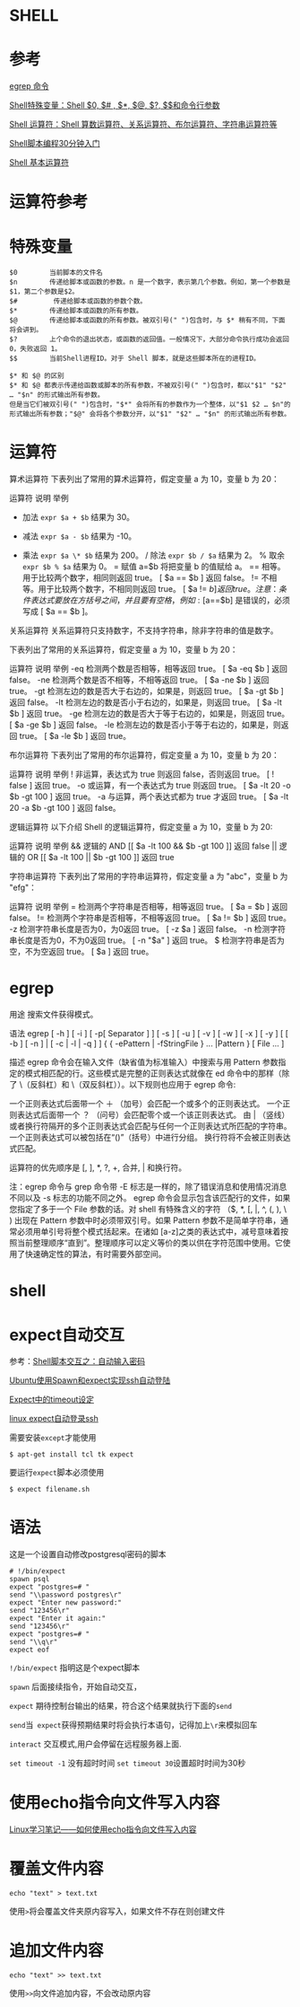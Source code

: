 SHELL
====

# 参考
[egrep 命令](https://www.ibm.com/support/knowledgecenter/zh/ssw_aix_71/com.ibm.aix.cmds2/egrep.htm)

[Shell特殊变量：Shell $0, $# , $*, $@, $?, $$和命令行参数](https://blog.csdn.net/u011341352/article/details/53215180)

[Shell 运算符：Shell 算数运算符、关系运算符、布尔运算符、字符串运算符等](http://wiki.jikexueyuan.com/project/shell-tutorial/shell-operator.html)

[Shell脚本编程30分钟入门](https://github.com/qinjx/30min_guides/blob/master/shell.md)

[Shell 基本运算符](http://www.runoob.com/linux/linux-shell-basic-operators.html)
# 运算符参考
# 特殊变量
```
$0        当前脚本的文件名
$n        传递给脚本或函数的参数。n 是一个数字，表示第几个参数。例如，第一个参数是$1，第二个参数是$2。
$#         传递给脚本或函数的参数个数。
$*        传递给脚本或函数的所有参数。
$@        传递给脚本或函数的所有参数。被双引号(" ")包含时，与 $* 稍有不同，下面将会讲到。
$?        上个命令的退出状态，或函数的返回值。一般情况下，大部分命令执行成功会返回 0，失败返回 1。
$$        当前Shell进程ID。对于 Shell 脚本，就是这些脚本所在的进程ID。
 
$* 和 $@ 的区别
$* 和 $@ 都表示传递给函数或脚本的所有参数，不被双引号(" ")包含时，都以"$1" "$2" … "$n" 的形式输出所有参数。
但是当它们被双引号(" ")包含时，"$*" 会将所有的参数作为一个整体，以"$1 $2 … $n"的形式输出所有参数；"$@" 会将各个参数分开，以"$1" "$2" … "$n" 的形式输出所有参数。
```
# 运算符
算术运算符
下表列出了常用的算术运算符，假定变量 a 为 10，变量 b 为 20：

运算符	说明	举例
+	加法	`expr $a + $b` 结果为 30。
-	减法	`expr $a - $b` 结果为 -10。
*	乘法	`expr $a \* $b` 结果为  200。
/	除法	`expr $b / $a` 结果为 2。
%	取余	`expr $b % $a` 结果为 0。
=	赋值	a=$b 将把变量 b 的值赋给 a。
==	相等。用于比较两个数字，相同则返回 true。	[ $a == $b ] 返回 false。
!=	不相等。用于比较两个数字，不相同则返回 true。	[ $a != $b ] 返回 true。
注意：条件表达式要放在方括号之间，并且要有空格，例如: [$a==$b] 是错误的，必须写成 [ $a == $b ]。


关系运算符
关系运算符只支持数字，不支持字符串，除非字符串的值是数字。

下表列出了常用的关系运算符，假定变量 a 为 10，变量 b 为 20：

运算符	说明	举例
-eq	检测两个数是否相等，相等返回 true。	[ $a -eq $b ] 返回 false。
-ne	检测两个数是否不相等，不相等返回 true。	[ $a -ne $b ] 返回 true。
-gt	检测左边的数是否大于右边的，如果是，则返回 true。	[ $a -gt $b ] 返回 false。
-lt	检测左边的数是否小于右边的，如果是，则返回 true。	[ $a -lt $b ] 返回 true。
-ge	检测左边的数是否大于等于右边的，如果是，则返回 true。	[ $a -ge $b ] 返回 false。
-le	检测左边的数是否小于等于右边的，如果是，则返回 true。	[ $a -le $b ] 返回 true。

布尔运算符
下表列出了常用的布尔运算符，假定变量 a 为 10，变量 b 为 20：

运算符	说明	举例
!	非运算，表达式为 true 则返回 false，否则返回 true。	[ ! false ] 返回 true。
-o	或运算，有一个表达式为 true 则返回 true。	[ $a -lt 20 -o $b -gt 100 ] 返回 true。
-a	与运算，两个表达式都为 true 才返回 true。	[ $a -lt 20 -a $b -gt 100 ] 返回 false。

逻辑运算符
以下介绍 Shell 的逻辑运算符，假定变量 a 为 10，变量 b 为 20:

运算符	说明	举例
&&	逻辑的 AND	[[ $a -lt 100 && $b -gt 100 ]] 返回 false
||	逻辑的 OR	[[ $a -lt 100 || $b -gt 100 ]] 返回 true

字符串运算符
下表列出了常用的字符串运算符，假定变量 a 为 "abc"，变量 b 为 "efg"：

运算符	说明	举例
=	检测两个字符串是否相等，相等返回 true。	[ $a = $b ] 返回 false。
!=	检测两个字符串是否相等，不相等返回 true。	[ $a != $b ] 返回 true。
-z	检测字符串长度是否为0，为0返回 true。	[ -z $a ] 返回 false。
-n	检测字符串长度是否为0，不为0返回 true。	[ -n "$a" ] 返回 true。
$	检测字符串是否为空，不为空返回 true。	[ $a ] 返回 true。

# egrep
用途
搜索文件获得模式。

语法
egrep [ -h ] [ -i ] [ -p[ Separator ] ] [ -s ] [ -u ] [ -v ] [ -w ] [ -x ] [ -y ] [ [ -b ] [ -n ] | [ -c | -l | -q ] ] { { -ePattern | -fStringFile } ... |Pattern } [ File ... ]

描述
egrep 命令会在输入文件（缺省值为标准输入）中搜索与用 Pattern 参数指定的模式相匹配的行。这些模式是完整的正则表达式就像在 ed 命令中的那样（除了 \（反斜杠）和 \\（双反斜杠））。以下规则也应用于 egrep 命令:

一个正则表达式后面带一个 ＋ （加号）会匹配一个或多个的正则表达式。
一个正则表达式后面带一个 ？ （问号）会匹配零个或一个该正则表达式。
由 | （竖线）或者换行符隔开的多个正则表达式会匹配与任何一个正则表达式所匹配的字符串。
一个正则表达式可以被包括在“()”（括号）中进行分组。
换行符将不会被正则表达式匹配。

运算符的优先顺序是 [, ], *, ?, +, 合并, | 和换行符。

注：egrep 命令与 grep 命令带 -E 标志是一样的，除了错误消息和使用情况消息不同以及 -s 标志的功能不同之外。
egrep 命令会显示包含该匹配行的文件，如果您指定了多于一个 File 参数的话。对 shell 有特殊含义的字符 （$, *, [, |, ^, (, ), \ ) 出现在 Pattern 参数中时必须带双引号。如果 Pattern 参数不是简单字符串，通常必须用单引号将整个模式括起来。在诸如 [a-z]之类的表达式中，减号意味着按照当前整理顺序“直到”。整理顺序可以定义等价的类以供在字符范围中使用。它使用了快速确定性的算法，有时需要外部空间。


# shell
# expect自动交互
参考：[Shell脚本交互之：自动输入密码](https://blog.csdn.net/zhangjikuan/article/details/51105166)

[Ubuntu使用Spawn和expect实现ssh自动登陆](https://www.jianshu.com/p/d573ac55c24c)

[Expect中的timeout设定](https://www.cnblogs.com/super119/archive/2010/12/18/1909963.html)

[linux expect自动登录ssh](https://www.cnblogs.com/muhe221/articles/4127718.html)

需要安装`except`才能使用

```
$ apt-get install tcl tk expect
```
要运行`expect`脚本必须使用

```
$ expect filename.sh
```
# 语法
这是一个设置自动修改postgresql密码的脚本

```
# !/bin/expect
spawn psql
expect "postgres=# "
send "\\password postgres\r"
expect "Enter new password:"
send "123456\r"
expect "Enter it again:"
send "123456\r"
expect "postgres=# "
send "\\q\r"
expect eof
```

`!/bin/expect` 指明这是个expect脚本

`spawn` 后面接续指令，开始自动交互，

`expect` 期待控制台输出的结果，符合这个结果就执行下面的`send`

`send`当` expect`获得预期结果时将会执行本语句，记得加上`\r`来模拟回车

`interact` 交互模式,用户会停留在远程服务器上面.

`set timeout -1` 没有超时时间
`set timeout 30`设置超时时间为30秒
# 使用echo指令向文件写入内容
[Linux学习笔记——如何使用echo指令向文件写入内容](https://blog.csdn.net/xukai871105/article/details/35834703)

# 覆盖文件内容

```
echo "text" > text.txt
```
使用`>`将会覆盖文件夹原内容写入，如果文件不存在则创建文件
# 追加文件内容

```
echo "text" >> text.txt
```
使用`>>`向文件追加内容，不会改动原内容
